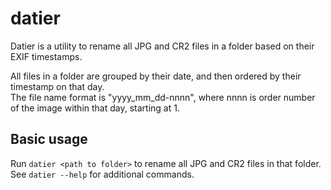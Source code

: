 # datier
Datier is a utility to rename all JPG and CR2 files in a folder based on their EXIF timestamps.

All files in a folder are grouped by their date, and then ordered by their timestamp on that day.  
The file name format is "yyyy_mm_dd-nnnn", where nnnn is order number of the image within that day, starting at 1.

## Basic usage
Run `datier <path to folder>` to rename all JPG and CR2 files in that folder.  
See `datier --help` for additional commands.

